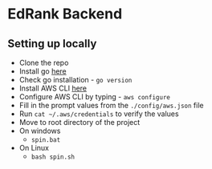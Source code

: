 # EdRank Backend

## Setting up locally

- Clone the repo
- Install go [here](https://go.dev/dl/)
- Check go installation - `go version`
- Install AWS CLI [here](https://docs.aws.amazon.com/cli/latest/userguide/getting-started-install.html)
- Configure AWS CLI by typing - `aws configure`
- Fill in the prompt values from the `./config/aws.json` file
- Run `cat ~/.aws/credentials` to verify the values
- Move to root directory of the project
- On windows
    - `spin.bat`
- On Linux
    - `bash spin.sh`

